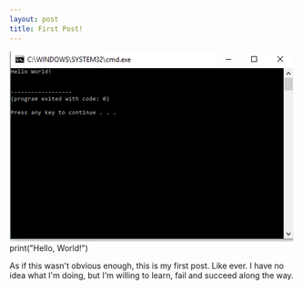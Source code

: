 ```yaml
---
layout: post
title: First Post!
---
```



![selfie](/images/helloworld.png)
print("Hello, World!")

As if this wasn't obvious enough, this is my first post. Like ever. I have no idea what I'm doing, but I'm willing to learn, fail and succeed along the way.






